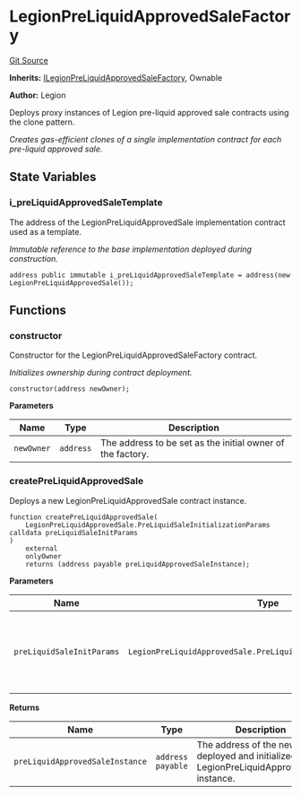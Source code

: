 # LegionPreLiquidApprovedSaleFactory
[Git Source](https://github.com/Legion-Team/legion-protocol-contracts/blob/85d479ea08d148a380138b535ed11768adee16de/src/factories/LegionPreLiquidApprovedSaleFactory.sol)

**Inherits:**
[ILegionPreLiquidApprovedSaleFactory](/src/interfaces/factories/ILegionPreLiquidApprovedSaleFactory.sol/interface.ILegionPreLiquidApprovedSaleFactory.md), Ownable

**Author:**
Legion

Deploys proxy instances of Legion pre-liquid approved sale contracts using the clone pattern.

*Creates gas-efficient clones of a single implementation contract for each pre-liquid approved sale.*


## State Variables
### i_preLiquidApprovedSaleTemplate
The address of the LegionPreLiquidApprovedSale implementation contract used as a template.

*Immutable reference to the base implementation deployed during construction.*


```solidity
address public immutable i_preLiquidApprovedSaleTemplate = address(new LegionPreLiquidApprovedSale());
```


## Functions
### constructor

Constructor for the LegionPreLiquidApprovedSaleFactory contract.

*Initializes ownership during contract deployment.*


```solidity
constructor(address newOwner);
```
**Parameters**

|Name|Type|Description|
|----|----|-----------|
|`newOwner`|`address`|The address to be set as the initial owner of the factory.|


### createPreLiquidApprovedSale

Deploys a new LegionPreLiquidApprovedSale contract instance.


```solidity
function createPreLiquidApprovedSale(
    LegionPreLiquidApprovedSale.PreLiquidSaleInitializationParams calldata preLiquidSaleInitParams
)
    external
    onlyOwner
    returns (address payable preLiquidApprovedSaleInstance);
```
**Parameters**

|Name|Type|Description|
|----|----|-----------|
|`preLiquidSaleInitParams`|`LegionPreLiquidApprovedSale.PreLiquidSaleInitializationParams`|The initialization parameters for the pre-liquid approved sale.|

**Returns**

|Name|Type|Description|
|----|----|-----------|
|`preLiquidApprovedSaleInstance`|`address payable`|The address of the newly deployed and initialized LegionPreLiquidApprovedSale instance.|


